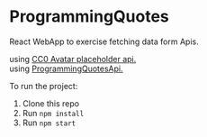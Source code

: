 # ProgrammingQuotes 
React WebApp to exercise fetching data form Apis.

using [CC0 Avatar placeholder api.](https://pravatar.cc/)<br />
using [ProgrammingQuotesApi.](https://programming-quotes-api.herokuapp.com/index.html)

 
To run the project:

1. Clone this repo
2. Run `npm install`
3. Run `npm start`
